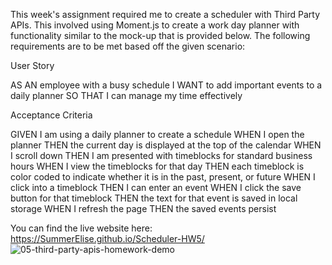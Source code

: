 This week's assignment required me to create a scheduler with Third Party APIs. This involved using Moment.js to create a work day planner with functionality similar to the mock-up that
is provided below. 
The following requirements are to be met based off the given scenario:

User Story

AS AN employee with a busy schedule
I WANT to add important events to a daily planner
SO THAT I can manage my time effectively

Acceptance Criteria

GIVEN I am using a daily planner to create a schedule
WHEN I open the planner
THEN the current day is displayed at the top of the calendar
WHEN I scroll down
THEN I am presented with timeblocks for standard business hours
WHEN I view the timeblocks for that day
THEN each timeblock is color coded to indicate whether it is in the past, present, or future
WHEN I click into a timeblock
THEN I can enter an event
WHEN I click the save button for that timeblock
THEN the text for that event is saved in local storage
WHEN I refresh the page
THEN the saved events persist

You can find the live website here: https://SummerElise.github.io/Scheduler-HW5/
![05-third-party-apis-homework-demo](https://user-images.githubusercontent.com/80479850/116800085-e0b56780-aacb-11eb-979d-5304cb90d217.gif)